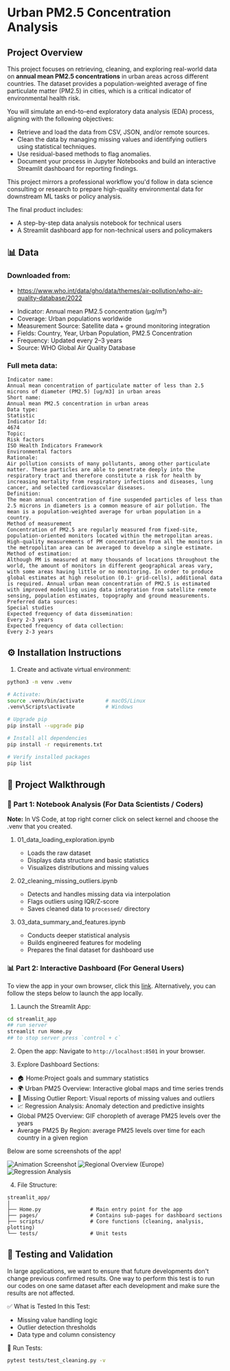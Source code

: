 # Urban PM2.5 Concentration Analysis



## **Project Overview**  
This project focuses on retrieving, cleaning, and exploring real-world data on **annual mean PM2.5 concentrations** in urban areas across different countries. The dataset provides a population-weighted average of fine particulate matter (PM2.5) in cities, which is a critical indicator of environmental health risk.

You will simulate an end-to-end exploratory data analysis (EDA) process, aligning with the following objectives:
- Retrieve and load the data from CSV, JSON, and/or remote sources.
- Clean the data by managing missing values and identifying outliers using statistical techniques.
- Use residual-based methods to flag anomalies.
- Document your process in Jupyter Notebooks and build an interactive Streamlit dashboard for reporting findings.

This project mirrors a professional workflow you'd follow in data science consulting or research to prepare high-quality environmental data for downstream ML tasks or policy analysis.




The final product includes:
- A step-by-step data analysis notebook for technical users
- A Streamlit dashboard app for non-technical users and policymakers


## 📊 Data
### **Downloaded from:** 
   * https://www.who.int/data/gho/data/themes/air-pollution/who-air-quality-database/2022

- Indicator: Annual mean PM2.5 concentration (µg/m³)
- Coverage: Urban populations worldwide
- Measurement Source: Satellite data + ground monitoring integration
- Fields: Country, Year, Urban Population, PM2.5 Concentration
- Frequency: Updated every 2–3 years
- Source: WHO Global Air Quality Database

### Full meta data:
```
Indicator name:
Annual mean concentration of particulate matter of less than 2.5 microns of diameter (PM2.5) [ug/m3] in urban areas
Short name:
Annual mean PM2.5 concentration in urban areas
Data type:
Statistic
Indicator Id:
4674
Topic:
Risk factors
ISO Health Indicators Framework
Environmental factors
Rationale:
Air pollution consists of many pollutants, among other particulate matter. These particles are able to penetrate deeply into the respiratory tract and therefore constitute a risk for health by increasing mortality from respiratory infections and diseases, lung cancer, and selected cardiovascular diseases.
Definition:
The mean annual concentration of fine suspended particles of less than 2.5 microns in diameters is a common measure of air pollution. The mean is a population-weighted average for urban population in a country.
Method of measurement
Concentration of PM2.5 are regularly measured from fixed-site,  population-oriented monitors located within the metropolitan areas. High-quality measurements of PM concentration from all the monitors in the metropolitan area can be averaged to develop a single estimate.  
Method of estimation:
Although PM is measured at many thousands of locations throughout the world, the amount of monitors in different geographical areas vary, with some areas having little or no monitoring. In order to produce global estimates at high resolution (0.1◦ grid‐cells), additional data is required. Annual urban mean concentration of PM2.5 is estimated with improved modelling using data integration from satellite remote sensing, population estimates, topography and ground measurements.
Preferred data sources:
Special studies
Expected frequency of data dissemination:
Every 2-3 years
Expected frequency of data collection:
Every 2-3 years
```

## ⚙️ Installation Instructions

1. Create and activate virtual environment:
```bash
python3 -m venv .venv

# Activate:
source .venv/bin/activate       # macOS/Linux
.venv\Scripts\activate          # Windows

# Upgrade pip
pip install --upgrade pip      

# Install all dependencies
pip install -r requirements.txt 

# Verify installed packages
pip list 
```

## 🔬 Project Walkthrough

### 📓 Part 1: Notebook Analysis (For Data Scientists / Coders)

**Note:** In VS Code, at top right corner click on select kernel and choose the .venv that you created. 

1. 01_data_loading_exploration.ipynb
   - Loads the raw dataset
   - Displays data structure and basic statistics
   - Visualizes distributions and missing values

2. 02_cleaning_missing_outliers.ipynb
   - Detects and handles missing data via interpolation
   - Flags outliers using IQR/Z-score
   - Saves cleaned data to `processed/` directory

3. 03_data_summary_and_features.ipynb
   - Conducts deeper statistical analysis
   - Builds engineered features for modeling
   - Prepares the final dataset for dashboard use


### 📊 Part 2: Interactive Dashboard (For General Users)

To view the app in your own browser, click this [link](https://zkhechadoorian-pm25-streamlit-apphome-59cprf.streamlit.app). Alternatively, you can follow the steps below to launch the app locally. 

1. Launch the Streamlit App:
```bash
cd streamlit_app 
## run server
streamlit run Home.py
## to stop server press `control + c`
```

2. Open the app:
Navigate to `http://localhost:8501` in your browser.

3. Explore Dashboard Sections:
- 🏠 Home:Project goals and summary statistics
- 🌍 Urban PM25 Overview: Interactive global maps and time series trends
- 🧼 Missing Outlier Report: Visual reports of missing values and outliers
- 📈 Regression Analysis: Anomaly detection and predictive insights
- Global PM25 Overview: GIF choropleth of average PM25 levels over the years
- Average PM25 By Region: average PM25 levels over time for each country in a given region

Below are some screenshots of the app! 


![Animation Screenshot](assets/animation.jpg)
![Regional Overview (Europe)](assets/europePM25.jpg)
![Regression Analysis](assets/regression.jpg)

4. File Structure:
```
streamlit_app/
│
├── Home.py                # Main entry point for the app
├── pages/                 # Contains sub-pages for dashboard sections
├── scripts/               # Core functions (cleaning, analysis, plotting)
└── tests/                 # Unit tests
```

## 🧪 Testing and Validation

In large applications, we want to ensure that future developments don't change previous confirmed results. One way to perform this test is to run our codes on one same dataset after each development and make sure the results are not affected. 


✅ What is Tested In this Test:
- Missing value handling logic
- Outlier detection thresholds
- Data type and column consistency

🧪 Run Tests:
```bash
pytest tests/test_cleaning.py -v
```
